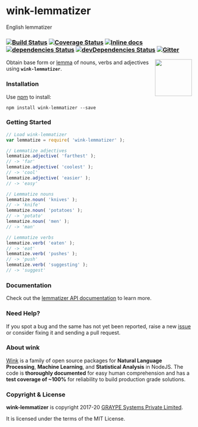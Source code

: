 # wink-lemmatizer

English lemmatizer

### [![Build Status](https://api.travis-ci.org/winkjs/wink-lemmatizer.svg?branch=master)](https://travis-ci.org/winkjs/wink-lemmatizer) [![Coverage Status](https://coveralls.io/repos/github/winkjs/wink-lemmatizer/badge.svg?branch=master)](https://coveralls.io/github/winkjs/wink-lemmatizer?branch=master) [![Inline docs](http://inch-ci.org/github/winkjs/wink-lemmatizer.svg?branch=master)](http://inch-ci.org/github/winkjs/wink-lemmatizer) [![dependencies Status](https://david-dm.org/winkjs/wink-lemmatizer/status.svg)](https://david-dm.org/winkjs/wink-lemmatizer) [![devDependencies Status](https://david-dm.org/winkjs/wink-lemmatizer/dev-status.svg)](https://david-dm.org/winkjs/wink-lemmatizer?type=dev) [![Gitter](https://img.shields.io/gitter/room/nwjs/nw.js.svg)](https://gitter.im/winkjs/Lobby)

[<img align="right" src="https://decisively.github.io/wink-logos/logo-title.png" width="100px" >](https://winkjs.org/)

Obtain base form or [lemma](https://nlp.stanford.edu/IR-book/html/htmledition/stemming-and-lemmatization-1.html) of nouns, verbs and adjectives using **`wink-lemmatizer`**.

### Installation

Use [npm](https://www.npmjs.com/package/wink-lemmatizer) to install:

    npm install wink-lemmatizer --save

### Getting Started
```javascript
// Load wink-lemmatizer
var lemmatize = require( 'wink-lemmatizer' );

// Lemmatize adjectives
lemmatize.adjective( 'farthest' );
// -> 'far'
lemmatize.adjective( 'coolest' );
// -> 'cool'
lemmatize.adjective( 'easier' );
// -> 'easy'

// Lemmatize nouns
lemmatize.noun( 'knives' );
// -> 'knife'
lemmatize.noun( 'potatoes' );
// -> 'potato'
lemmatize.noun( 'men' );
// -> 'man'

// Lemmatize verbs
lemmatize.verb( 'eaten' );
// -> 'eat'
lemmatize.verb( 'pushes' );
// -> 'push'
lemmatize.verb( 'suggesting' );
// -> 'suggest'
```

### Documentation
Check out the [lemmatizer API documentation](https://winkjs.org/wink-lemmatizer/) to learn more.

### Need Help?

If you spot a bug and the same has not yet been reported, raise a new [issue](https://github.com/winkjs/wink-lemmatizer/issues) or consider fixing it and sending a pull request.

### About wink
[Wink](https://winkjs.org/) is a family of open source packages for **Natural Language Processing**, **Machine Learning**, and **Statistical Analysis** in NodeJS. The code is **thoroughly documented** for easy human comprehension and has a **test coverage of ~100%** for reliability to build production grade solutions.

### Copyright & License

**wink-lemmatizer** is copyright 2017-20 [GRAYPE Systems Private Limited](http://graype.in/).

It is licensed under the terms of the MIT License.

